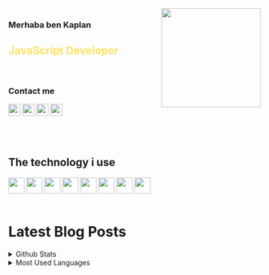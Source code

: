 <img src="https://media.giphy.com/media/XH9wwXfUXu91wAJwN5/source.gif" align="right" width="198" height="">

### Merhaba ben Kaplan
<font color="#FFE165">

## JavaScript Developer

</font>

<font color ="gray"><br></font>

### Contact me

[<img height="24" width="24" src="https://img.icons8.com/fluent/48/000000/linkedin-2.png"/>][linkedin]
[<img height="24" width="24" src="https://img.icons8.com/fluent/48/000000/twitter.png"/>][twitter]
[<img height="24" width="24" src="https://img.icons8.com/fluent/48/000000/email.png"/>][mail]
[<img height="24" width="24" src="https://img.icons8.com/color/48/000000/youtube-play.png"/>][youtube]

<br><br>

## The technology i use

<img height = "32" src="https://img.icons8.com/color/48/000000/javascript.png">
<img height = "32" src="https://img.icons8.com/color/48/000000/html-5--v1.png">
<img height = "32" src="https://img.icons8.com/color/48/000000/css3.png">
<img height = "32" src="https://img.icons8.com/color/48/000000/python.png">
<img height = "32" src="https://img.icons8.com/color/96/000000/nodejs.png">
<img height = "32" src="https://img.icons8.com/plasticine/100/000000/bash.png">
<img height = "32" src="https://img.icons8.com/color/48/000000/amazon-web-services.png">
<img height = "32" src="https://img.icons8.com/color/48/000000/ubuntu--v1.png">
<br><br>

# Latest Blog Posts
<!-- BLOG-POST-LIST:START -->
<!-- BLOG-POST-LIST:END -->




<details>
<summary>Github Stats</summary>
<img src="https://github-readme-stats.vercel.app/api?username=kaplanark">

</details>

<details>
<summary>Most Used Languages</summary>

<img src="https://github-readme-stats.vercel.app/api/top-langs/?username=kaplanark&layout=compact">

</details>


[linkedin]: https://www.linkedin.com/in/kaplan-arkan-2a5747158/
[twitter]:https://twitter.com
[mail]:kaplan.arkan@gmail.com
[youtube]:https://www.youtube.com/
